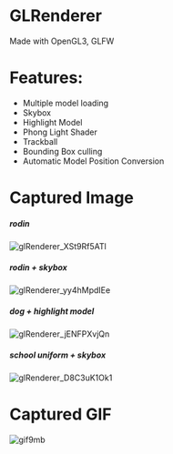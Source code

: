# GLRenderer
Made with OpenGL3, GLFW

# Features:
- Multiple model loading
- Skybox
- Highlight Model
- Phong Light Shader
- Trackball
- Bounding Box culling
- Automatic Model Position Conversion
  
# Captured Image
##### rodin
![glRenderer_XSt9Rf5ATl](https://github.com/whgusdn321/glRenderer/assets/43023361/b059e69a-3d2f-4b03-b14d-c14a05b73b08)


##### rodin + skybox
![glRenderer_yy4hMpdIEe](https://github.com/whgusdn321/glRenderer/assets/43023361/cc7e0dee-14b0-4eb5-b25d-cceb33adb21e)


##### dog + highlight model
![glRenderer_jENFPXvjQn](https://github.com/whgusdn321/glRenderer/assets/43023361/5522a739-fd08-40fa-84b8-706ca1e957dd)

##### school uniform + skybox
![glRenderer_D8C3uK1Ok1](https://github.com/whgusdn321/glRenderer/assets/43023361/4de2463b-97be-414f-98c7-148ebb56a055)

# Captured GIF
![gif9mb](https://github.com/whgusdn321/glRenderer/assets/43023361/b83d83f3-e4c5-4b2d-94ff-8f350d892466)
